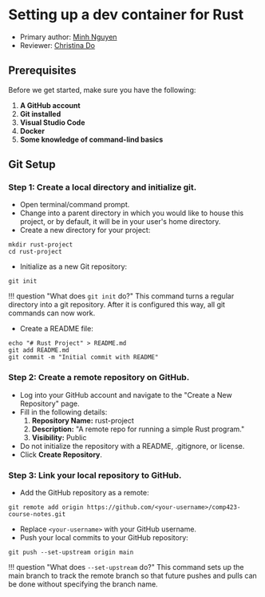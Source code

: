# Setting up a dev container for Rust

* Primary author: [Minh Nguyen](https://github.com/mp-nguyen26)
* Reviewer: [Christina Do](https://github.com/chrxstyxdo)

## Prerequisites
Before we get started, make sure you have the following:

1. **A GitHub account**
2. **Git installed**
3. **Visual Studio Code**
4. **Docker**
5. **Some knowledge of command-lind basics**

## Git Setup

### Step 1: Create a local directory and initialize git.

* Open terminal/command prompt.
* Change into a parent directory in which you would like to house this project, or by default, it will be in your user's home directory.
* Create a new directory for your project:
```
mkdir rust-project
cd rust-project
```
* Initialize as a new Git repository:
```
git init
```
!!! question "What does `git init` do?"
    This command turns a regular directory into a git repository. After it is configured this way, all git commands can now work.
* Create a README file:
```
echo "# Rust Project" > README.md
git add README.md
git commit -m "Initial commit with README"
```

### Step 2: Create a remote repository on GitHub.

* Log into your GitHub account and navigate to the "Create a New Repository" page.
* Fill in the following details:
    1. **Repository Name:** rust-project
    2. **Description:** "A remote repo for running a simple Rust program."
    3. **Visibility:** Public
* Do not initialize the repository with a README, .gitignore, or license.
* Click **Create Repository**.

### Step 3: Link your local repository to GitHub.

* Add the GitHub repository as a remote:
```
git remote add origin https://github.com/<your-username>/comp423-course-notes.git
```
* Replace `<your-username>` with your GitHub username.
* Push your local commits to your GitHub repository:
```
git push --set-upstream origin main
```
!!! question "What does `--set-upstream` do?"
    This command sets up the main branch to track the remote branch so that future pushes and pulls can be done without specifying the branch name.